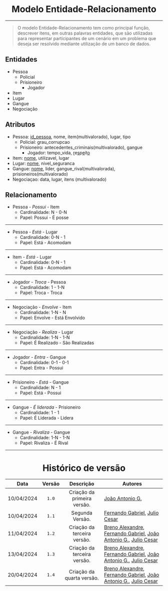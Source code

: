 <center>

# Modelo Entidade-Relacionamento

</center>

---


> O modelo Entidade-Relacionamento tem como principal função, descrever itens, em outras palavras entidades, que são utilizadas para representar participantes de um cenário em um problema que deseja ser resolvido mediante utilização de um banco de dados.

## Entidades 

- Pessoa
  - Policial
  - Prisioneiro
    - Jogador
- Item
- Lugar
- Gangue
- Negociação
 
## Atributos
- Pessoa: <ins>id_pessoa</ins>, nome, item(multivalorado), lugar, tipo
  - Policial: grau_corrupcao
  - Prisioneiro: antecedentes_criminais(multivalorado), gangue
    - Jogador: tempo_vida, <ins>r</ins>e<ins>s</ins>p<ins>e</ins>it<ins>o</ins>
- Item: <ins>nome</ins>, utilizavel, lugar
- Lugar: <ins>nome</ins>, nivel_seguranca
- Gangue: <ins>nome</ins>, lider, gangue_rival(multivalorada), prisioneiros(multivalorado)
- Negociaçao: data, lugar, itens (multivalorado)


## Relacionamento

- Pessoa - *Possui* - Item
  - Cardinalidade: N - 0-N
  - Papel: Possui - É posse

---

- Pessoa - *Está* - Lugar
  - Cardinalidade: 0-N - 1
  - Papel: Está - Acomodam

---

- Item - *Está* - Lugar
  - Cardinalidade: 0-N - 1
  - Papel: Está - Acomodam

---

- Jogador - *Troca* - Pessoa
  - Cardinalidade: 1 - 1-N
  - Papel: Troca - Troca

---

- Negociação - *Envolve* - Item
  - Cardinalidade: 1-N - N
  - Papel: Envolve - Está Envolvido

---

- Negociação - *Realiza* - Lugar
  - Cardinalidade: 1-N - 1-N
  - Papel: É Realizado - São Realizadas

---

- Jogador - *Entra* - Gangue
  - Cardinalidade: 0-1 - 0-1
  - Papel: Entra - Possui

---

- Prisioneiro - *Está* - Gangue
  - Cardinalidade: N - 1  
  -  Papel: Está - Possui

---

- Gangue - *É liderada* - Prisioneiro
  - Cardinalidade: 1 - 1
  - Papel: É Liderada - Lidera

---

- Gangue - *Rivaliza* - Gangue
  - Cardinalidade: 1-N - 1-N
  - Papel: Rivaliza - É Rival 

---

<center>

# Histórico de versão

</center>

<div style="margin: 0 auto; width: fit-content;">

| Data       | Versão | Descrição                   | Autores                                                                                                                                                                                                 |
|:----------:|:------:|:---------------------------:| ------------------------------------------------------------------------------------------------------------------------------------------------------------------------------------------------------- |
| 10/04/2024 | `1.0`  | Criação da primeira versão. | [João Antonio G.](https://github.com/joaoseisei)                                                                                                                                                        |
| 10/04/2024 | `1.1`  | Segunda Versão.             | [Fernando Gabriel](https://github.com/show-dawn), [Julio Cesar](https://github.com/julio1099)                                                                                                           |
| 11/04/2024 | `1.2`  | Criação da terceira versão. | [Breno Alexandre](https://github.com/brenoalexandre0), [Fernando Gabriel](https://github.com/show-dawn), [João Antonio G.](https://github.com/joaoseisei),  [Julio Cesar](https://github.com/julio1099) |
| 13/04/2024 | `1.3`  | Criação da terceira versão. | [Breno Alexandre](https://github.com/brenoalexandre0), [Fernando Gabriel](https://github.com/show-dawn), [João Antonio G.](https://github.com/joaoseisei),  [Julio Cesar](https://github.com/julio1099) |
| 20/04/2024 | `1.4`  | Criação da quarta versão.   | [Breno Alexandre](https://github.com/brenoalexandre0), [Fernando Gabriel](https://github.com/show-dawn), [João Antonio G.](https://github.com/joaoseisei),  [Julio Cesar](https://github.com/julio1099) |

</div>
